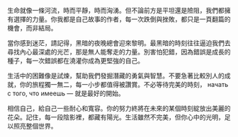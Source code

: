 生命就像一條河流，時而平靜，時而洶湧。但不論前方是平坦還是險阻，我們都擁有選擇的力量。你我都是自己故事的作者，每一次跌倒與挫敗，都只是一頁翻篇的機會，而非結局。

當你感到迷茫，請記得，黑暗的夜晚總會迎來黎明。最黑暗的時刻往往逼迫我們去尋找內心最深處的光芒，那是無人能奪走的力量。別害怕犯錯，因為錯誤是成長的種子，每一次錯誤都在澆灌你成為更堅強的自己。

生活中的困難像是試煉，幫助我們發掘潛藏的勇氣與智慧。不要急著比較別人的成就，你的旅程獨一無二，每一小步都值得被讚賞。不必等待完美的時刻， начать с того, что имеешь — 就是最好的開始。

相信自己，給自己一些耐心和寬容。你的努力終將在未來的某個時刻綻放出美麗的花朵。記住，每一段陰影裡，都藏有陽光。生活雖然不完美，但你心中的光明，足以照亮整個世界。